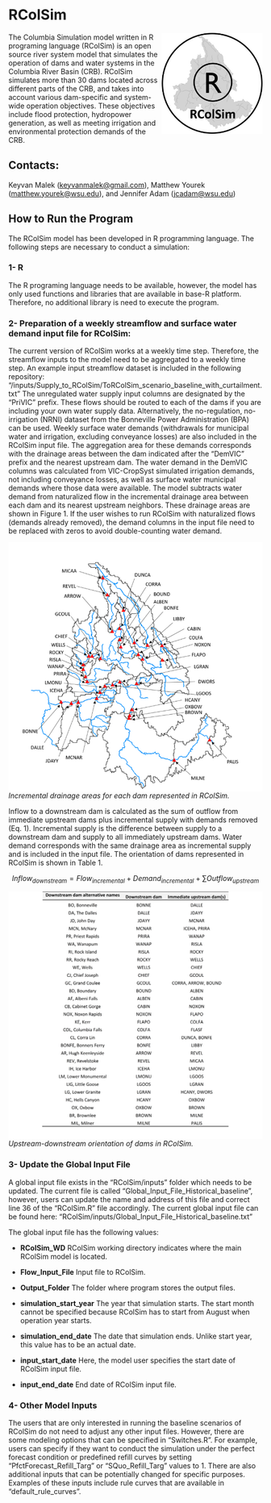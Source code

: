 ﻿# RColSim
 
<img style="float: right;" src="RColSim-logo.png" width="200">

The Columbia Simulation model written in R programing language (RColSim) is an open source river system model that simulates the operation of dams and water systems in the Columbia River Basin (CRB). RColSim simulates more than 30 dams located across different parts of the CRB, and takes into account various dam-specific and system-wide operation objectives. These objectives include flood protection, hydropower generation, as well as meeting irrigation and environmental protection demands of the CRB.

## Contacts: 
Keyvan Malek (keyvanmalek@gmail.com), Matthew Yourek (matthew.yourek@wsu.edu), and Jennifer Adam (jcadam@wsu.edu)


## How to Run the Program
The RColSim model has been developed in R programming language. The following steps are necessary to conduct a simulation:

### 1-	R 
The R programing language needs to be available, however, the model has only used functions and libraries that are available in base-R platform. Therefore, no additional library is need to execute the program.


### 2-	Preparation of a weekly streamflow and surface water demand input file for RColSim:
The current version of RColSim works at a weekly time step. Therefore, the streamflow inputs to the model need to be aggregated to a weekly time step. An example input streamflow dataset is included in the following repository:
“/inputs/Supply_to_RColSim/ToRColSim_scenario_baseline_with_curtailment.txt”
The unregulated water supply input columns are designated by the “PriVIC” prefix. These flows should be routed to each of the dams if you are including your own water supply data. Alternatively, the no-regulation, no-irrigation (NRNI) dataset from the Bonneville Power Administration (BPA) can be used.
Weekly surface water demands (withdrawals for municipal water and irrigation, excluding conveyance losses) are also included in the RColSim input file. The aggregation area for these demands corresponds with the drainage areas between the dam indicated after the “DemVIC” prefix and the nearest upstream dam. The water demand in the DemVIC columns was calculated from VIC-CropSyst simulated irrigation demands, not including conveyance losses, as well as surface water municipal demands where those data were available.  The model subtracts water demand from naturalized flow in the incremental drainage area between each dam and its nearest upstream neighbors. These drainage areas are shown in Figure 1. If the user wishes to run RColSim with naturalized flows (demands already removed), the demand columns in the input file need to be replaced with zeros to avoid double-counting water demand. 

<p align="center">

<img style="float: right;" src="JOSS-paper/RColSim_dams.png" width="700">

*Incremental drainage areas for each dam represented in RColSim.*

</p>

Inflow to a downstream dam is calculated as the sum of outflow from immediate upstream dams plus incremental supply with demands removed (Eq. 1). Incremental supply is the difference between supply to a downstream dam and supply to all immediately upstream dams. Water demand corresponds with the same drainage area as incremental supply and is included in the input file. The orientation of dams represented in RColSim is shown in Table 1.


$$Inflow_{downstream}=Flow_{incremental} + Demand_{incremental} + \sum{Outflow_{upstream}}$$

<p align="center">

<img style="float: right;" src="JOSS-paper/RColSim_Inflow_points.png" width="700">

*Upstream-downstream orientation of dams in RColSim.* 

</p>

### 3-	Update the Global Input File 
A global input file exists in the “RColSim/inputs” folder which needs to be updated. The current file is called “Global_Input_File_Historical_baseline”, however, users can update the name and address of this file and correct line 36 of the “RColSim.R” file accordingly. The current global input file can be found here: “RColSim/inputs/Global_Input_File_Historical_baseline.txt”

The global input file has the following values:

-	**RColSim_WD**
RColSim working directory indicates where the main RColSim model is located.
 
-	**Flow_Input_File**
Input file to RColSim.

-	**Output_Folder**
The folder where program stores the output files.

-	**simulation_start_year**
The year that simulation starts. The start month cannot be specified because RColSim has to start from August when operation year starts.

-	**simulation_end_date**
The date that simulation ends. Unlike start year, this value has to be an actual date.

-	**input_start_date**
Here, the model user specifies the start date of RColSim input file.

-	**input_end_date**
End date of RColSim input file.

### 4- Other Model Inputs
The users that are only interested in running the baseline scenarios of RColSim do not need to adjust any other input files. However, there are some modeling options that can be specified in “Switches.R”. For example, users can specify if they want to conduct the simulation under the perfect forecast condition or predefined refill curves by setting “PfctForecast_Refill_Targ” or “SQuo_Refill_Targ” values to 1. There are also additional inputs that can be potentially changed for specific purposes. Examples of these inputs include rule curves that are available in “default_rule_curves”. 
